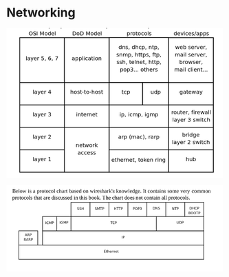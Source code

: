 # Networking



![](<../../../.gitbook/assets/image (139).png>)

![](<../../../.gitbook/assets/image (57).png>)
